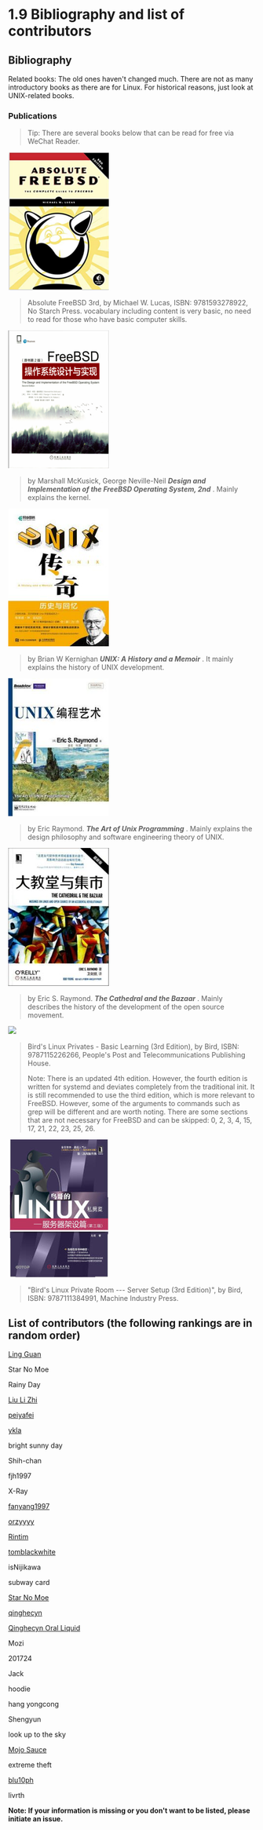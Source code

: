 # 1.9 Bibliography and list of contributors

## Bibliography

Related books: The old ones haven't changed much. There are not as many introductory books as there are for Linux. For historical reasons, just look at UNIX-related books.

### Publications

> Tip: There are several books below that can be read for free via WeChat Reader.

![Absolute FreeBSD, 3rd Edition: The Complete Guide to FreeBS](../.gitbook/assets/QQpic20220527141115.png)

> Absolute FreeBSD 3rd, by Michael W. Lucas, ISBN: 9781593278922, No Starch Press. vocabulary including content is very basic, no need to read for those who have basic computer skills.

![FreeBSD 操作系统设计与实现（原书第二版）](../.gitbook/assets/freebsd2rd.png)

> by Marshall McKusick, George Neville-Neil _**Design and Implementation of the FreeBSD Operating System, 2nd**_ . Mainly explains the kernel.

![UNIX 传奇：历史与回忆](../.gitbook/assets/unixchuanqi.jpg)

> by Brian W Kernighan _**UNIX: A History and a Memoir**_ . It mainly explains the history of UNIX development.

![UNIX 编程艺术](../.gitbook/assets/s11345267.jpg)

> by Eric Raymond. _**The Art of Unix Programming**_ . Mainly explains the design philosophy and software engineering theory of UNIX.

![大教堂与集市](../.gitbook/assets/dajiaotang.jpg)

> by Eric S. Raymond. _**The Cathedral and the Bazaar**_ . Mainly describes the history of the development of the open source movement.

![](../.gitbook/assets/53967433.\_SX318\_.jpg)

> Bird's Linux Privates - Basic Learning (3rd Edition), by Bird, ISBN: 9787115226266, People's Post and Telecommunications Publishing House.
> 
> Note: There is an updated 4th edition. However, the fourth edition is written for systemd and deviates completely from the traditional init. It is still recommended to use the third edition, which is more relevant to FreeBSD. However, some of the arguments to commands such as grep will be different and are worth noting. There are some sections that are not necessary for FreeBSD and can be skipped: 0, 2, 3, 4, 15, 17, 21, 22, 23, 25, 26.

![](../.gitbook/assets/server.jpg)

> "Bird's Linux Private Room --- Server Setup (3rd Edition)", by Bird, ISBN: 9787111384991, Machine Industry Press.

## List of contributors (the following rankings are in random order)

[Ling Guan](https://clansty.com)

Star No Moe

Rainy Day

[Liu Li Zhi](https://github.com/liulitchi)

[peiyafei](https://github.com/peiyafei)

[ykla](https://github.com/ykla)

bright sunny day

Shih-chan

fjh1997

X-Ray

[fanyang1997](https://github.com/fanyang1997)

[orzyyyy](https://github.com/orzyyyy)

[Rintim](https://github.com/Rintim)

[tomblackwhite](https://github.com/tomblackwhite)

isNijikawa

subway card

[Star No Moe](https://www.moebsd.cn)

[qinghecyn](https://github.com/qinghecyn)

[Qinghecyn Oral Liquid](https://linuxacme.cn)

Mozi

201724

Jack

hoodie

hang yongcong

Shengyun

look up to the sky

[Mojo Sauce](https://github.com/maouchandesu)

extreme theft

[blu10ph](https://github.com/blu10ph)

livrth

**Note: If your information is missing or you don't want to be listed, please initiate an issue.**
